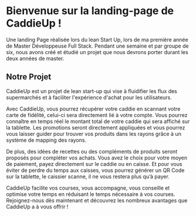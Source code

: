 # Bienvenue sur la landing-page de CaddieUp !

Une landing Page réalisée lors du lean Start Up, lors de ma première année de Master Développeuse Full Stack. Pendant une semaine et par groupe de six, nous avons créé et étudié un projet que nous devrons porter durant les deux années de master. 

## Notre Projet 

CaddieUp est un projet de lean start-up qui vise à fluidifier les flux des supermarchés et à faciliter l'expérience d'achat pour les utilisateurs.

Avec CaddieUp, vous pourrez récupérer votre caddie en scannant votre carte de fidélité, celui-ci sera directement lié à votre compte. Vous pourrez connaître en temps réel le montant total de votre caddie qui sera affiché sur la tablette. Les promotions seront directement appliquées et vous pourrez vous laisser guider pour trouver vos produits dans les rayons grâce à un système de mapping des rayons.

De plus, des idées de recettes ou des compléments de produits seront proposés pour compléter vos achats. Vous avez le choix pour votre moyen de paiement, payez directement sur le caddie ou en caisse. Et pour vous éviter de perdre du temps aux caisses, vous pourrez générer un QR Code sur la tablette, le caissier scanne, il ne vous restera plus qu’à payer.

CaddieUp facilite vos courses, vous accompagne, vous conseille et optimise votre temps en réduisant le temps nécessaire à vos courses. Rejoignez-nous dès maintenant et découvrez les nombreux avantages que CaddieUp a à vous offrir !
